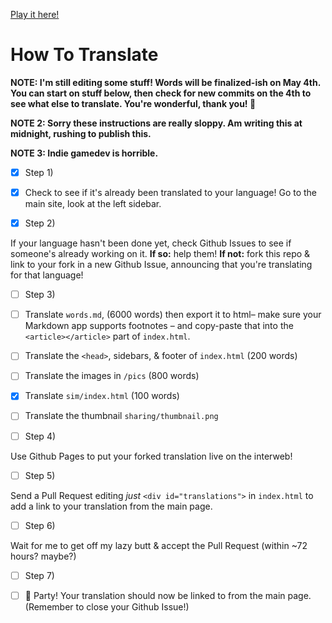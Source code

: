 [Play it here!](https://ncase.me/covid-19/)

# How To Translate

**NOTE: I'm still editing some stuff! Words will be finalized-ish on May 4th.
You can start on stuff below, then check for new commits on the 4th to see what else to
translate. You're wonderful, thank you! 💖**

**NOTE 2: Sorry these instructions are really sloppy. Am writing this at midnight, rushing
to publish this.**

**NOTE 3: Indie gamedev is horrible.**

- [X] Step 1)

- [X] Check to see if it's already been translated to your language!
Go to the main site, look at the left sidebar.

- [X] Step 2)

If your language hasn't been done yet, check Github Issues to see if someone's already working on it.
**If so:** help them!
**If not:** fork this repo & link to your fork in a new Github Issue,
announcing that you're translating for that language!

- [ ] Step 3)

- [ ] Translate `words.md`, (6000 words) then export it to html– make sure your Markdown app supports footnotes –
and copy-paste that into the `<article></article>` part of `index.html`.

- [ ] Translate the `<head>`, sidebars, & footer of `index.html` (200 words)

- [ ] Translate the images in `/pics` (800 words)

- [X] Translate `sim/index.html` (100 words)

- [ ] Translate the thumbnail `sharing/thumbnail.png`

- [ ] Step 4)

Use Github Pages to put your forked translation live on the interweb!

- [ ] Step 5)

Send a Pull Request editing *just* `<div id="translations">` in `index.html`
to add a link to your translation from the main page.

- [ ] Step 6)

Wait for me to get off my lazy butt & accept the Pull Request (within \~72 hours? maybe?)

- [ ] Step 7)

- [ ] 🎉 Party! Your translation should now be linked to from the main page.
(Remember to close your Github Issue!)
